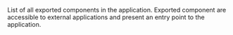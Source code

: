 List of all exported components in the application. Exported component are accessible to external applications and
present an entry point to the application.